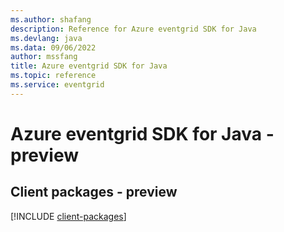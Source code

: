 ```yaml
---
ms.author: shafang
description: Reference for Azure eventgrid SDK for Java
ms.devlang: java
ms.data: 09/06/2022
author: mssfang
title: Azure eventgrid SDK for Java
ms.topic: reference
ms.service: eventgrid
---
```

# Azure eventgrid SDK for Java - preview

## Client packages - preview
[!INCLUDE [client-packages](eventgrid-client-index.md)]